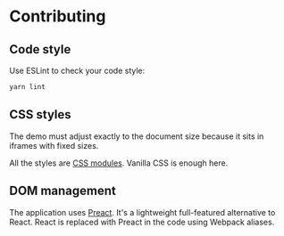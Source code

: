 # Contributing

## Code style

Use ESLint to check your code style:

```bash
yarn lint
```

## CSS styles

The demo must adjust exactly to the document size because it sits in iframes with fixed sizes.

All the styles are [CSS modules](https://github.com/css-modules/css-modules).
Vanilla CSS is enough here.

## DOM management

The application uses [Preact](https://preactjs.com).
It's a lightweight full-featured alternative to React.
React is replaced with Preact in the code using Webpack aliases.
